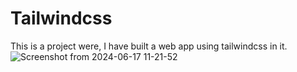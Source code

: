 # Tailwindcss
This is a project were, I have built a web app using tailwindcss in it.
![Screenshot from 2024-06-17 11-21-52](https://github.com/Vijayvkb007/tailwindcss/assets/112801592/52603b40-7040-4b87-8d94-e6c44427df39)
